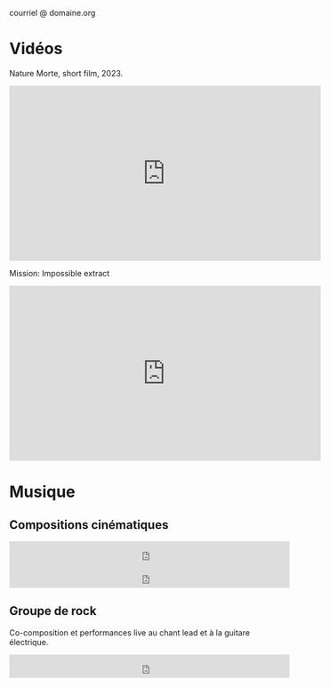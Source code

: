 courriel @ domaine.org

Vidéos
===============

Nature Morte, short film, 2023.
<iframe width="560" height="315" src="https://www.youtube.com/embed/SuQhiPg3ZGM?si=L4fwppv21GYdYidH" title="YouTube video player" frameborder="0" allow="accelerometer; autoplay; clipboard-write; encrypted-media; gyroscope; picture-in-picture; web-share" allowfullscreen></iframe>

Mission: Impossible extract
<iframe width="560" height="315" src="https://www.youtube.com/embed/TrBZLZkrKeM?si=GON3qfJH_KawiF82" title="YouTube video player" frameborder="0" allow="accelerometer; autoplay; clipboard-write; encrypted-media; gyroscope; picture-in-picture; web-share" allowfullscreen></iframe>

Musique
===============

Compositions cinématiques
---------------

<iframe style="border: 0; width: 100%; height: 42px;" src="https://bandcamp.com/EmbeddedPlayer/track=3126806736/size=small/bgcol=ffffff/linkcol=0687f5/transparent=true/" seamless><a href="https://corentinguezenoc.bandcamp.com/track/tenaro">Tenaro by Corentin Guezenoc - Composer</a></iframe>

<iframe style="border: 0; width: 100%; height: 42px;" src="https://bandcamp.com/EmbeddedPlayer/track=469402474/size=small/bgcol=ffffff/linkcol=0687f5/transparent=true/" seamless><a href="https://corentinguezenoc.bandcamp.com/track/byzance">Byzance by Corentin Guezenoc - Composer</a></iframe>

Groupe de rock
---------------

Co-composition et performances live au chant lead et à la guitare électrique.

<iframe style="border: 0; width: 100%; height: 42px;" src="https://bandcamp.com/EmbeddedPlayer/album=2648831662/size=small/bgcol=ffffff/linkcol=0687f5/track=3444146830/transparent=true/" seamless><a href="https://electricmistresstheband.bandcamp.com/album/mind-trip-ep">Mind Trip EP by Electric Mistress</a></iframe>
